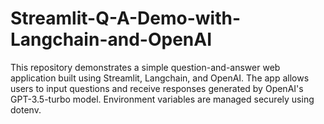 # Streamlit-Q-A-Demo-with-Langchain-and-OpenAI
This repository demonstrates a simple question-and-answer web application built using Streamlit, Langchain, and OpenAI. The app allows users to input questions and receive responses generated by OpenAI's GPT-3.5-turbo model. Environment variables are managed securely using dotenv.
